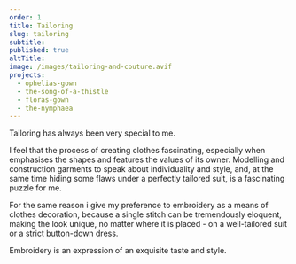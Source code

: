 ```yaml
---
order: 1
title: Tailoring
slug: tailoring
subtitle:
published: true
altTitle:
image: /images/tailoring-and-couture.avif
projects:
  - ophelias-gown
  - the-song-of-a-thistle
  - floras-gown
  - the-nymphaea
---
```


Tailoring has always been very special to me.

I feel that the process of creating clothes fascinating, especially when emphasises the shapes and features the values of its owner. Modelling and construction garments to speak about individuality and style, and, at the same time hiding some flaws under a perfectly tailored suit, is a fascinating puzzle for me.

For the same reason i give my preference to embroidery as a means of clothes decoration, because a single stitch can be tremendously eloquent, making the look unique, no matter where it is placed - on a well-tailored suit or a strict button-down dress.

Embroidery is an expression of an exquisite taste and style.
